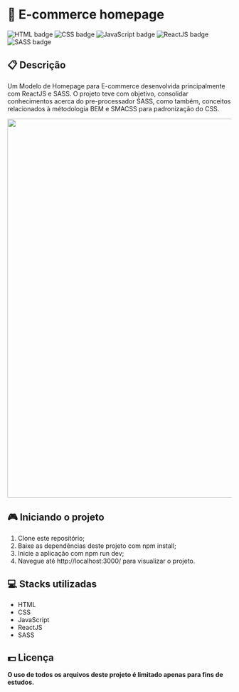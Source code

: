 # 🛒 E-commerce homepage

![HTML badge](https://img.shields.io/badge/html5-%23E34F26.svg?style=for-the-badge&logo=html5&logoColor=white)
![CSS badge](https://img.shields.io/badge/css3-%231572B6.svg?style=for-the-badge&logo=css3&logoColor=white)
![JavaScript badge](https://img.shields.io/badge/javascript-%23323330.svg?style=for-the-badge&logo=javascript&logoColor=%23F7DF1E)
![ReactJS badge](https://img.shields.io/badge/react-%2320232a.svg?style=for-the-badge&logo=react&logoColor=%2361DAFB)
![SASS badge](https://img.shields.io/badge/SASS-hotpink.svg?style=for-the-badge&logo=SASS&logoColor=white)

## 📋 Descrição

Um Modelo de Homepage para E-commerce desenvolvida principalmente com ReactJS e SASS.
O projeto teve com objetivo, consolidar conhecimentos acerca do pre-processador SASS, como também, conceitos relacionados à métodologia BEM e SMACSS para padronização do CSS.

<img width="850px" src="https://user-images.githubusercontent.com/105606295/230748440-35deedeb-298a-454b-9de1-4ea084843b83.png">

## 🎮 Iniciando o projeto

1. Clone este repositório;
2. Baixe as dependências deste projeto com npm install;
3. Inicie a aplicação com npm run dev;
4. Navegue até http://localhost:3000/ para visualizar o projeto.

## 💻 Stacks utilizadas

-   HTML
-   CSS
-   JavaScript
-   ReactJS
-   SASS

## 💵 Licença

**O uso de todos os arquivos deste projeto é limitado apenas para fins de estudos.**
